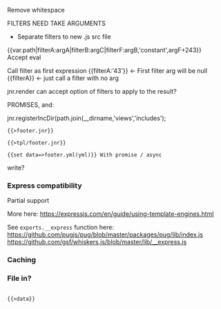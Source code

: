 
Remove whitespace


FILTERS NEED TAKE ARGUMENTS
- Separate filters to new .js src file



{{var.path|filterA:argA|filterB:argC|filterF:argB,'constant',argF+243}}   
Accept eval

Call filter as first expression
{{filterA:'43'}} <- First filter arg will be null
{{filterA}} <- just call a filter with no arg

jnr.render can accept option of filters to apply to the result?

PROMISES, and:

jnr.registerIncDir(path.join(__dirname,'views','includes');

``` jnr
{{>footer.jnr}}

{{>tpl/footer.jnr}}

{{set data=>footer.yml(yml)}} With promise / async 
```

write?


### Express compatibility

Partial support

More here:
https://expressjs.com/en/guide/using-template-engines.html

See `exports.__express` function here:
https://github.com/pugjs/pug/blob/master/packages/pug/lib/index.js
https://github.com/gsf/whiskers.js/blob/master/lib/__express.js

### Caching

### File in?

```

{{>data}}
```
